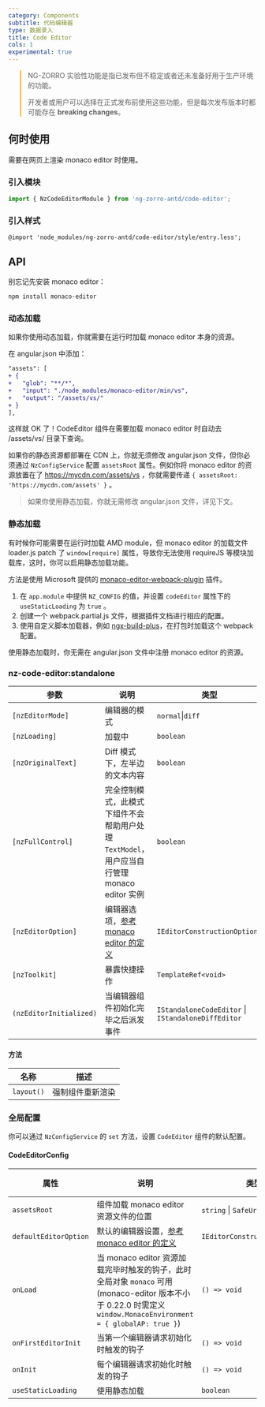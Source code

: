 ```yaml
---
category: Components
subtitle: 代码编辑器
type: 数据录入
title: Code Editor
cols: 1
experimental: true
---
```


<blockquote style="border-color: #faad14;">
<p>NG-ZORRO 实验性功能是指已发布但不稳定或者还未准备好用于生产环境的功能。</p>
<p>开发者或用户可以选择在正式发布前使用这些功能，但是每次发布版本时都可能存在 <strong>breaking changes</strong>。</p>
</blockquote>

## 何时使用

需要在网页上渲染 monaco editor 时使用。

### 引入模块

```ts
import { NzCodeEditorModule } from 'ng-zorro-antd/code-editor';
```

### 引入样式

```less
@import 'node_modules/ng-zorro-antd/code-editor/style/entry.less';
```

## API

别忘记先安装 monaco editor：

```sh
npm install monaco-editor
```

### 动态加载

如果你使用动态加载，你就需要在运行时加载 monaco editor 本身的资源。

在 angular.json 中添加：

```diff
"assets": [
+ {
+   "glob": "**/*",
+   "input": "./node_modules/monaco-editor/min/vs",
+   "output": "/assets/vs/"
+ }
],
```

这样就 OK 了！CodeEditor 组件在需要加载 monaco editor 时自动去 /assets/vs/ 目录下查询。

如果你的静态资源都部署在 CDN 上，你就无须修改 angular.json 文件，但你必须通过 `NzConfigService` 配置 `assetsRoot` 属性。例如你将 monaco editor 的资源放置在了 https://mycdn.com/assets/vs ，你就需要传递 `{ assetsRoot: 'https://mycdn.com/assets' }` 。

> 如果你使用静态加载，你就无需修改 angular.json 文件，详见下文。

### 静态加载

有时候你可能需要在运行时加载 AMD module，但 monaco editor 的加载文件 loader.js patch 了 `window[require]` 属性，导致你无法使用 requireJS 等模块加载库，这时，你可以启用静态加载功能。

方法是使用 Microsoft 提供的 [monaco-editor-webpack-plugin](https://github.com/microsoft/monaco-editor-webpack-plugin) 插件。

1. 在 `app.module` 中提供 `NZ_CONFIG` 的值，并设置 `codeEditor` 属性下的 `useStaticLoading` 为 `true` 。
2. 创建一个 webpack.partial.js 文件，根据插件文档进行相应的配置。
3. 使用自定义脚本加载器，例如 [ngx-build-plus](https://github.com/manfredsteyer/ngx-build-plus)，在打包时加载这个 webpack 配置。

使用静态加载时，你无需在 angular.json 文件中注册 monaco editor 的资源。

### nz-code-editor:standalone

| 参数                    | 说明                                                                                                                                | 类型                                               | 默认值   |
| ----------------------- | ----------------------------------------------------------------------------------------------------------------------------------- | -------------------------------------------------- | -------- |
| `[nzEditorMode]`        | 编辑器的模式                                                                                                                        | `normal`\|`diff`                                   | `normal` |
| `[nzLoading]`           | 加载中                                                                                                                              | `boolean`                                          | `false`  |
| `[nzOriginalText]`      | Diff 模式下，左半边的文本内容                                                                                                       | `boolean`                                          | `false`  |
| `[nzFullControl]`       | 完全控制模式，此模式下组件不会帮助用户处理 `TextModel`，用户应当自行管理 monaco editor 实例                                         | `boolean`                                          | `false`  |
| `[nzEditorOption]`      | 编辑器选项，[参考 monaco editor 的定义](https://microsoft.github.io/monaco-editor/api/interfaces/monaco.editor.IEditorOptions.html) | `IEditorConstructionOptions`                       | `{}`     |
| `[nzToolkit]`           | 暴露快捷操作                                                                                                                        | `TemplateRef<void>`                                | -        |
| `(nzEditorInitialized)` | 当编辑器组件初始化完毕之后派发事件                                                                                                  | `IStandaloneCodeEditor` \| `IStandaloneDiffEditor` | -        |

#### 方法

| 名称       | 描述             |
| ---------- | ---------------- |
| `layout()` | 强制组件重新渲染 |

### 全局配置

你可以通过 `NzConfigService` 的 `set` 方法，设置 `CodeEditor` 组件的默认配置。

#### CodeEditorConfig

| 属性                  | 说明                                                                                                                                                             | 类型                         | 默认值  |
| --------------------- | ---------------------------------------------------------------------------------------------------------------------------------------------------------------- | ---------------------------- | ------- |
| `assetsRoot`          | 组件加载 monaco editor 资源文件的位置                                                                                                                            | `string` \| `SafeUrl`        | -       |
| `defaultEditorOption` | 默认的编辑器设置，[参考 monaco editor 的定义](https://microsoft.github.io/monaco-editor/api/interfaces/monaco.editor.ieditorconstructionoptions.html)            | `IEditorConstructionOptions` | `{}`    |
| `onLoad`              | 当 monaco editor 资源加载完毕时触发的钩子，此时全局对象 `monaco` 可用 (monaco-editor 版本不小于 0.22.0 时需定义 `window.MonacoEnvironment = { globalAP: true }`) | `() => void`                 | -       |
| `onFirstEditorInit`   | 当第一个编辑器请求初始化时触发的钩子                                                                                                                             | `() => void`                 | -       |
| `onInit`              | 每个编辑器请求初始化时触发的钩子                                                                                                                                 | `() => void`                 | -       |
| `useStaticLoading`    | 使用静态加载                                                                                                                                                     | `boolean`                    | `false` |
